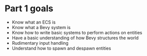# Part 1 goals

* Know what an ECS is
* Know what a Bevy system is
* Know how to write basic systems to perform actions on entities
* Have a basic understanding of how Bevy structures the world 
* Rudimentary input handling
* Understand how to spawn and despawn entities